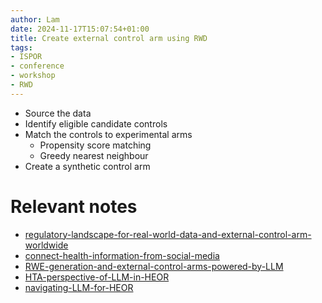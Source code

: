 ```yaml
---
author: Lam
date: 2024-11-17T15:07:54+01:00
title: Create external control arm using RWD
tags:
- ISPOR
- conference
- workshop
- RWD
---
```


- Source the data
- Identify eligible candidate controls
- Match the controls to experimental arms
  - Propensity score matching
  - Greedy nearest neighbour
- Create a synthetic control arm

# Relevant notes

- [regulatory-landscape-for-real-world-data-and-external-control-arm-worldwide](Resources/regulatory-landscape-for-real-world-data-and-external-control-arm-worldwide.md) 
- [connect-health-information-from-social-media](Resources/connect-health-information-from-social-media.md) 
- [RWE-generation-and-external-control-arms-powered-by-LLM](Resources/RWE-generation-and-external-control-arms-powered-by-LLM.md) 
- [HTA-perspective-of-LLM-in-HEOR](Resources/HTA-perspective-of-LLM-in-HEOR.md) 
- [navigating-LLM-for-HEOR](Resources/navigating-LLM-for-HEOR.md) 
